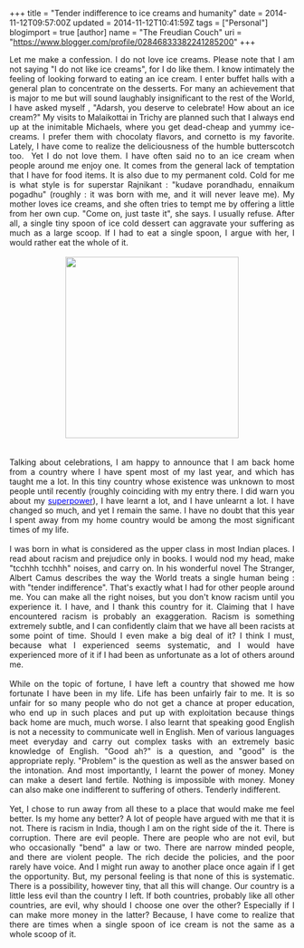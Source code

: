 +++
title = "Tender indifference to ice creams and humanity"
date = 2014-11-12T09:57:00Z
updated = 2014-11-12T10:41:59Z
tags = ["Personal"]
blogimport = true 
[author]
	name = "The Freudian Couch"
	uri = "https://www.blogger.com/profile/02846833382241285200"
+++

<div dir="ltr" style="text-align: left;" trbidi="on">
<div style="text-align: justify;">
Let me make a confession. I do not love ice creams. Please note that I am not saying "I do not like ice creams", for I do like them. I know intimately the feeling of looking forward to eating an ice cream. I enter buffet halls with a general plan to concentrate on the desserts. For many an achievement that is major to me but will sound laughably insignificant to the rest of the World, I have asked myself , "Adarsh, you deserve to celebrate! How about an ice cream?" My visits to Malaikottai in Trichy are planned such that I always end up at the inimitable Michaels, where you get dead-cheap and yummy ice-creams.&nbsp;I prefer them with chocolaty flavors, and cornetto is my favorite. Lately, I have come to realize the deliciousness of the humble butterscotch too. &nbsp;Yet I do not love them. I have often said no to an ice cream when people around me enjoy one. It comes from the general lack of temptation that I have for food items. It is also due to my permanent cold. Cold for me is what style is for superstar Rajnikant : "kudave porandhadu, ennaikum pogadhu" (roughly : it was born with me, and it will never leave me). My mother loves ice creams, and she often tries to tempt me by offering a little from her own cup. "Come on, just taste it", she says. I usually refuse. After all, a single tiny spoon of ice cold dessert can aggravate your suffering as much as a large scoop. If I had to eat a single spoon, I argue with her, I would rather eat the whole of it.<br />
<br />
<div class="separator" style="clear: both; text-align: center;">
<a href="https://blogger.googleusercontent.com/img/b/R29vZ2xl/AVvXsEjIxgwQvQyDBl7RkKOBgNp4T6EDv2ixQUcNbF7EWRdKQT8zs0mRg8RLignLnd2CW2tqAt1eWCmVJXySJqrLv_prsayYOJLk0dmw5VffEUM8p6mgDzV0YZOeLOJziiYnMJ4zXUACutzsHMiR/s1600/stock-photo-no-ice-cream-sign-55620358.jpg" imageanchor="1" style="margin-left: 1em; margin-right: 1em;"><img border="0" height="320" src="https://blogger.googleusercontent.com/img/b/R29vZ2xl/AVvXsEjIxgwQvQyDBl7RkKOBgNp4T6EDv2ixQUcNbF7EWRdKQT8zs0mRg8RLignLnd2CW2tqAt1eWCmVJXySJqrLv_prsayYOJLk0dmw5VffEUM8p6mgDzV0YZOeLOJziiYnMJ4zXUACutzsHMiR/s320/stock-photo-no-ice-cream-sign-55620358.jpg" width="306" /></a></div>
<span id="goog_2017596483"></span><span id="goog_2017596484"></span><br /></div>
<div style="text-align: justify;">
<br /></div>
<div style="text-align: justify;">
Talking about celebrations, I am happy to announce that I am back home from a country where I have spent most of my last year, and which has taught me a lot. In this tiny country whose existence was unknown to most people until recently (roughly coinciding with my entry there. I did warn you about my <span style="color: blue;"><a href="http://adarsh89.blogspot.com/2014/03/what-in-name.html" target="_blank"><span style="color: blue;">superpower</span></a></span>), I have learnt a lot, and I have unlearnt a lot. I have changed so much, and yet I remain the same. I have no doubt that this year I spent away from my home country would be among the most significant times of my life.<br />
<br />
I was born in what is considered as the upper class in most Indian places. I read about racism and prejudice only in books. I would nod my head, make "tcchhh tcchhh" noises, and carry on. In his wonderful novel The Stranger, Albert Camus describes the way the World treats a single human being : with "tender indifference". That's exactly what I had for other people around me. You can make all the right noises, but you don't know racism until you experience it. I have, and I thank this country for it. Claiming that I have encountered racism is probably an exaggeration. Racism is something extremely subtle, and I can confidently claim that we have all been racists at some point of time. Should I even make a big deal of it? I think I must, because what I experienced seems systematic, and I would have experienced more of it if I had been as unfortunate as a lot of others around me.<br />
<br />
While on the topic of fortune, I have left a country that showed me how fortunate I have been in my life. Life has been unfairly fair to me. It is so unfair for so many people who do not get a chance at proper education, who end up in such places and put up with exploitation because things back home are much, much worse. I also learnt that speaking good English is not a necessity to communicate well in English. Men of various languages meet everyday and carry out complex tasks with an extremely basic knowledge of English. "Good ah?" is a question, and "good" is the appropriate reply. "Problem" is the question as well as the answer based on the intonation. And most importantly, I learnt the power of money. Money can make a desert land fertile. Nothing is impossible with money. Money can also make one indifferent to suffering of others. Tenderly indifferent.<br />
<br />
Yet, I chose to run away from all these to a place that would make me feel better. Is my home any better? A lot of people have argued with me that it is not. There is racism in India, though I am on the right side of the it. There is corruption. There are evil people. There are people who are not evil, but who occasionally "bend" a law or two. There are narrow minded people, and there are violent people. The rich decide the policies, and the poor rarely have voice. And I might run away to another place once again if I get the opportunity. But, my personal feeling is that none of this is systematic. There is a possibility, however tiny, that all this will change. Our country is a little less evil than the country I left. If both countries, probably like all other countries, are evil, why should I choose one over the other? Especially if I can make more money in the latter? Because, I have come to realize that there are times when a single spoon of ice cream is not the same as a whole scoop of it.</div>
</div>

